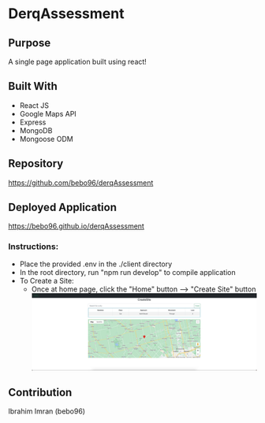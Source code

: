 # DerqAssessment

## Purpose
A single page application built using react!

## Built With 
* React JS
* Google Maps API
* Express
* MongoDB
* Mongoose ODM

## Repository
https://github.com/bebo96/derqAssessment

## Deployed Application 
https://bebo96.github.io/derqAssessment

### Instructions: 
* Place the provided .env in the ./client directory 
* In the root directory, run "npm run develop" to compile application 
* To Create a Site: 
    * Once at home page, click the "Home" button --> "Create Site" button 
![alt text](./server/assets/create-site-screenshot.png)
## Contribution
Ibrahim Imran (bebo96)

